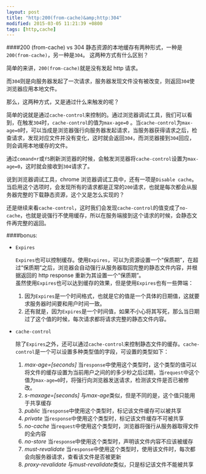 ```yaml
---
layout: post
title: "http:200(from-cache)&amp;http:304"
modified: 2015-03-05 11:21:39 +0800
tags: [http,cache]
---
```


####200 (from-cache) vs 304
静态资源的本地缓存有两种形式，一种是`200(from-cache)`，另一种是`304`。
这两种方式有什么区别？

简单的来讲，`200(from-cache)`就是没有发起 http 请求。

而`304`则是向服务器发起了一次请求，服务器发现文件没有被改变，则返回`304`使浏览器应用本地文件。

那么，这两种方式，又是通过什么来触发的呢？

简单的说就是通过`cache-control`来控制的。通过浏览器调试工具，我们可以看到，在触发`304`时，`cache-control`的值为`max-age=0`	。当`cache-control`为`max-age=0`时，可以当成是浏览器强行向服务器发起请求，当服务器获得请求之后，检查请求，发现对应文件并没有变化，这时就会返回`304`，而浏览器接到`304`回应，则会调用本地缓存的文件。

通过`comand+r`或`f5`刷新浏览器的时候，会触发浏览器将`cache-control`设置为`max-age=0`，这时就会接收到`304`请求了。

说到浏览器调试工具，chrome 浏览器调试工具中，还有一项是`Disable cache`。当启用这个选项时，会发现所有的请求都是正常的`200`请求，也就是每次都会从服务器完整的下载静态资源，这个又是怎么实现的？

还是继续来看`cache-control`，这时我们会发现`cache-control`的值变成了`no-cache`，也就是说强行不使用缓存，所以在服务端接到这个请求的时候，会静态文件再完整的返回。

####bonus:

- `Expires`
	
	`Expires`也可以控制缓存。使用`Expires`，可以为资源设置一个“保质期”，在超过“保质期”之后，浏览器会自动强行从服务器取回完整的静态文件内容，并根据返回的 http response 重新为其设置一个“保质期”。	
	虽然使用`Expires`也可以达到缓存的效果，但是使用`Expires`也有一些弊端：
	
	1. 因为`Expires`是一个时间格式，也就是它的值是一个具体的日期值，这就要求服务器时间要和用户时间一致。
	2. 还有就是，因为`Expires`是一个时间值，如果不小心将其写死，那么当日期过了这个值的时候，每次请求都将请求完整的静态文件内容。


- `cache-control`

	除了`Expires`之外，还可以通过`cache-control`来控制静态文件的缓存。`cache-control`是一个可以设置多种类型值的字段，可设置的类型如下：
	
	1. *max-age=[seconds]* 当`response`中使用这个类型时，这个类型的值可以将文件的缓存设置为当前用户之间的的多少秒之后过期，当`request`中这个值为`max-age=0`时，将强行向浏览器发送请求，检测该文件是否已被修改。
	2. *s-maxage=[seconds]* 与*max-age*类似，但是不同的是，这个值只能用于共享缓存
	3. *public* 当`response`中使用这个类型时，标记该文件缓存可以被共享
	4. *private* 当`response`中使用这个类型时，标记该文件缓存不可被共享
	5. *no-cache* 当`request`中使用这个类型时，浏览器将强行从服务器取得文件的全内容
	6. *no-store* 当`response`中使用这个类型时，声明该文件内容不应该被缓存
	7. *must-revalidate* 当`response`中使用这个类型时，使用该文件时，每次都会向服务器请求，查看该文件是否被更新
	8. *proxy-revalidate* 与*must-revalidate*类似，只是标记该文件不能被共享